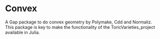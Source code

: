 # Convex
A Gap package to do convex geometry by Polymake, Cdd and Normaliz. This package is key to make the functionality of the ToricVarieties_project available in Julia.
